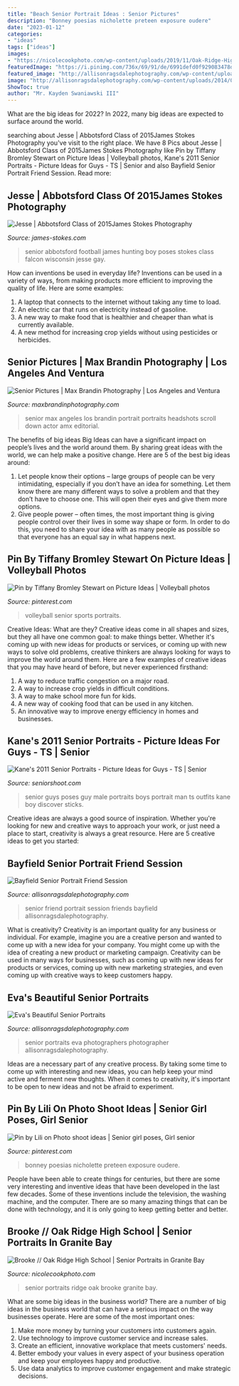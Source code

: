 ```yaml
---
title: "Beach Senior Portrait Ideas : Senior Pictures"
description: "Bonney poesias nicholette preteen exposure oudere"
date: "2023-01-12"
categories:
- "ideas"
tags: ["ideas"]
images:
- "https://nicolecookphoto.com/wp-content/uploads/2019/11/Oak-Ridge-High-School-Senior-Portraits_3181.jpg"
featuredImage: "https://i.pinimg.com/736x/69/91/de/6991defd0f929083478dc4cc91a32a1d.jpg"
featured_image: "http://allisonragsdalephotography.com/wp-content/uploads/2014/02/2014-02-18_0020.jpg"
image: "http://allisonragsdalephotography.com/wp-content/uploads/2014/02/2014-02-18_0020.jpg"
ShowToc: true
author: "Mr. Kayden Swaniawski III"
---
```



What are the big ideas for 2022?
In 2022, many big ideas are expected to surface around the world.

	

		
searching about Jesse | Abbotsford Class of 2015James Stokes Photography you've visit to the right place. We have 8 Pics about Jesse | Abbotsford Class of 2015James Stokes Photography like Pin by Tiffany Bromley Stewart on Picture Ideas | Volleyball photos, Kane&#039;s 2011 Senior Portraits - Picture Ideas for Guys - TS | Senior and also Bayfield Senior Portrait Friend Session. Read more:
		
    
## Jesse | Abbotsford Class Of 2015James Stokes Photography

<img loading=lazy src="http://www.james-stokes.com/wp-content/uploads/2014/10/abbotsford-high-school-senior-falcon-football-hunting-senior-photos-34-338x507.jpg" onerror="this.onerror=null;this.src='https://tse1.mm.bing.net/th?id=OIP.QkWrO9Qc3W6WD-zhMZaItgAAAA&amp;pid=15.1';" alt="Jesse | Abbotsford Class of 2015James Stokes Photography">

_Source: james-stokes.com_

>senior abbotsford football james hunting boy poses stokes class falcon wisconsin jesse gay. 

	

How can inventions be used in everyday life?
Inventions can be used in a variety of ways, from making products more efficient to improving the quality of life. Here are some examples: 
1. A laptop that connects to the internet without taking any time to load. 
2. An electric car that runs on electricity instead of gasoline. 
3. A new way to make food that is healthier and cheaper than what is currently available. 
4. A new method for increasing crop yields without using pesticides or herbicides.

    
## Senior Pictures | Max Brandin Photography | Los Angeles And Ventura

<img loading=lazy src="https://www.maxbrandinphotography.com/wp-content/gallery/paigec/AMX_0157.jpg" onerror="this.onerror=null;this.src='https://tse2.mm.bing.net/th?id=OIP.yEh3g8Esqvjen_xXuF0h-gHaE8&amp;pid=15.1';" alt="Senior Pictures | Max Brandin Photography | Los Angeles and Ventura">

_Source: maxbrandinphotography.com_

>senior max angeles los brandin portrait portraits headshots scroll down actor amx editorial. 

	

The benefits of big ideas
Big Ideas can have a significant impact on people’s lives and the world around them. By sharing great ideas with the world, we can help make a positive change. Here are 5 of the best big ideas around: 
1. Let people know their options – large groups of people can be very intimidating, especially if you don’t have an idea for something. Let them know there are many different ways to solve a problem and that they don’t have to choose one. This will open their eyes and give them more options. 
2. Give people power – often times, the most important thing is giving people control over their lives in some way shape or form. In order to do this, you need to share your idea with as many people as possible so that everyone has an equal say in what happens next. 

    
## Pin By Tiffany Bromley Stewart On Picture Ideas | Volleyball Photos

<img loading=lazy src="https://i.pinimg.com/736x/69/91/de/6991defd0f929083478dc4cc91a32a1d.jpg" onerror="this.onerror=null;this.src='https://tse3.mm.bing.net/th?id=OIP.OZudxQA2r8VnZrHKyUYomAHaLH&amp;pid=15.1';" alt="Pin by Tiffany Bromley Stewart on Picture Ideas | Volleyball photos">

_Source: pinterest.com_

>volleyball senior sports portraits. 

	

Creative Ideas: What are they?
Creative ideas come in all shapes and sizes, but they all have one common goal: to make things better. Whether it's coming up with new ideas for products or services, or coming up with new ways to solve old problems, creative thinkers are always looking for ways to improve the world around them. Here are a few examples of creative ideas that you may have heard of before, but never experienced firsthand: 
1. A way to reduce traffic congestion on a major road.
2. A way to increase crop yields in difficult conditions.
3. A way to make school more fun for kids.
4. A new way of cooking food that can be used in any kitchen.
5. An innovative way to improve energy efficiency in homes and businesses.

    
## Kane&#039;s 2011 Senior Portraits - Picture Ideas For Guys - TS | Senior

<img loading=lazy src="http://seniorshoot.com/wp-content/uploads/2010/07/senior-picture-ideas-guys-012-Side-12.jpg" onerror="this.onerror=null;this.src='https://tse1.mm.bing.net/th?id=OIP.QemY9gIaUqXlwlgw9JdzXgHaFp&amp;pid=15.1';" alt="Kane&#039;s 2011 Senior Portraits - Picture Ideas for Guys - TS | Senior">

_Source: seniorshoot.com_

>senior guys poses guy male portraits boys portrait man ts outfits kane boy discover sticks. 

	

Creative ideas are always a good source of inspiration. Whether you're looking for new and creative ways to approach your work, or just need a place to start, creativity is always a great resource. Here are 5 creative ideas to get you started: 

    
## Bayfield Senior Portrait Friend Session

<img loading=lazy src="http://allisonragsdalephotography.com/wp-content/uploads/2014/08/allisonragsdalephotography-6716.jpg" onerror="this.onerror=null;this.src='https://tse1.mm.bing.net/th?id=OIP.0arcWqLSl_v0dZKQRu93zQHaE7&amp;pid=15.1';" alt="Bayfield Senior Portrait Friend Session">

_Source: allisonragsdalephotography.com_

>senior friend portrait session friends bayfield allisonragsdalephotography. 

	

What is creativity?
Creativity is an important quality for any business or individual. For example, imagine you are a creative person and wanted to come up with a new idea for your company. You might come up with the idea of creating a new product or marketing campaign. Creativity can be used in many ways for businesses, such as coming up with new ideas for products or services, coming up with new marketing strategies, and even coming up with creative ways to keep customers happy.

    
## Eva&#039;s Beautiful Senior Portraits

<img loading=lazy src="http://allisonragsdalephotography.com/wp-content/uploads/2014/02/2014-02-18_0020.jpg" onerror="this.onerror=null;this.src='https://tse1.mm.bing.net/th?id=OIP.icP1ey78m1gfIS1zx51Q9wHaKe&amp;pid=15.1';" alt="Eva&#039;s Beautiful Senior Portraits">

_Source: allisonragsdalephotography.com_

>senior portraits eva photographers photographer allisonragsdalephotography. 

	

Ideas are a necessary part of any creative process. By taking some time to come up with interesting and new ideas, you can help keep your mind active and ferment new thoughts. When it comes to creativity, it's important to be open to new ideas and not be afraid to experiment.

    
## Pin By Lili On Photo Shoot Ideas | Senior Girl Poses, Girl Senior

<img loading=lazy src="https://i.pinimg.com/736x/da/43/86/da4386e323e8f7f29889add84e02b268.jpg" onerror="this.onerror=null;this.src='https://tse1.mm.bing.net/th?id=OIP.6b1gz7z8vQa6602UFYgnFgHaLH&amp;pid=15.1';" alt="Pin by Lili on Photo shoot ideas | Senior girl poses, Girl senior">

_Source: pinterest.com_

>bonney poesias nicholette preteen exposure oudere. 

	

People have been able to create things for centuries, but there are some very interesting and inventive ideas that have been developed in the last few decades. Some of these inventions include the television, the washing machine, and the computer. There are so many amazing things that can be done with technology, and it is only going to keep getting better and better.

    
## Brooke // Oak Ridge High School | Senior Portraits In Granite Bay

<img loading=lazy src="https://nicolecookphoto.com/wp-content/uploads/2019/11/Oak-Ridge-High-School-Senior-Portraits_3181.jpg" onerror="this.onerror=null;this.src='https://tse3.mm.bing.net/th?id=OIP.vzFhZqIr28dsxVh-8OWoTgHaKZ&amp;pid=15.1';" alt="Brooke // Oak Ridge High School | Senior Portraits in Granite Bay">

_Source: nicolecookphoto.com_

>senior portraits ridge oak brooke granite bay. 

	

What are some big ideas in the business world?
There are a number of big ideas in the business world that can have a serious impact on the way businesses operate. Here are some of the most important ones: 
1. Make more money by turning your customers into customers again.
2. Use technology to improve customer service and increase sales.
3. Create an efficient, innovative workplace that meets customers' needs.
4. Better embody your values in every aspect of your business operation and keep your employees happy and productive.
5. Use data analytics to improve customer engagement and make strategic decisions.

